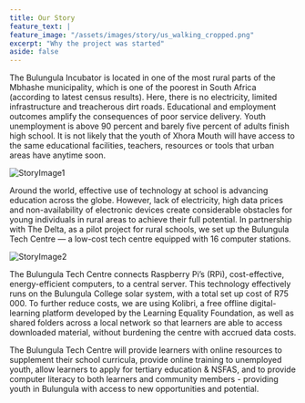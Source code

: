 ```yaml
---
title: Our Story
feature_text: |
feature_image: "/assets/images/story/us_walking_cropped.png"
excerpt: "Why the project was started"
aside: false
---
```


The Bulungula Incubator is located in one of the most rural parts of the Mbhashe municipality, which is one of the poorest in South Africa (according to latest census results). Here, there is no electricity, limited infrastructure and treacherous dirt roads. Educational and employment outcomes amplify the consequences of poor service delivery. Youth unemployment is above 90 percent and barely five percent of adults finish high school. It is not likely that the youth of Xhora Mouth will have access to the same educational facilities, teachers, resources or tools that urban areas have anytime soon. 

![StoryImage1]()

Around the world, effective use of technology at school is advancing education across the globe. However,  lack of electricity, high data prices and non-availability of electronic devices create considerable obstacles for young individuals in rural areas to achieve their full potential. In partnership with The Delta, as a pilot project for rural schools, we set up the Bulungula Tech Centre — a low-cost tech centre equipped with 16 computer stations.

![StoryImage2]()

The Bulungula Tech Centre connects Raspberry Pi’s (RPi), cost-effective, energy-efficient computers, to a central server. This technology effectively runs on the Bulungula College solar system, with a total set up cost of R75 000. To further reduce costs, we are using Kolibri, a free offline digital-learning platform developed by the Learning Equality Foundation, as well as shared folders across a local network so that learners are able to access downloaded material, without burdening the centre with accrued data costs.

The Bulungula Tech Centre will provide learners with online resources to supplement their school curricula, provide online training to unemployed youth, allow learners to apply for tertiary education & NSFAS, and to provide computer literacy to both learners and community members - providing youth in Bulungula with access to new opportunities and potential. 
